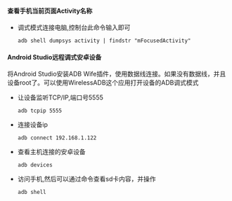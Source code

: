 #### 查看手机当前页面Activity名称
- 调式模式连接电脑,控制台此命令输入即可
  ```
  adb shell dumpsys activity | findstr "mFocusedActivity"
  ```
  
#### Android Studio远程调式安卓设备
  将Android Studio安装ADB Wife插件，使用数据线连接。如果没有数据线，并且设备root了。可以使用WirelessADB这个应用打开设备的ADB调式模式

  - 让设备监听TCP/IP,端口号5555
    ```
    adb tcpip 5555
    ```

  - 连接设备ip
    ```
    adb connect 192.168.1.122
    ```
  - 查看主机连接的安卓设备
    ```
    adb devices
    ```
  - 访问手机,然后可以通过命令查看sd卡内容，并操作
    ```
    adb shell
    ```
